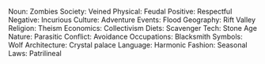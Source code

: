 Noun: Zombies
Society: Veined
Physical: Feudal
Positive: Respectful
Negative: Incurious
Culture: Adventure
Events: Flood
Geography: Rift Valley
Religion: Theism
Economics: Collectivism
Diets: Scavenger
Tech: Stone Age
Nature: Parasitic
Conflict: Avoidance
Occupations: Blacksmith
Symbols: Wolf
Architecture: Crystal palace
Language: Harmonic
Fashion: Seasonal
Laws: Patrilineal